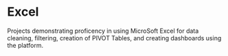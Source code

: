 # Excel
Projects demonstrating proficency in using MicroSoft Excel for data cleaning, filtering, creation of PIVOT Tables, and creating dashboards using the platform.

